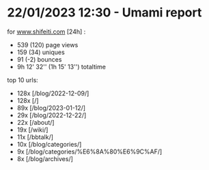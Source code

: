 # 22/01/2023 12:30 - Umami report
for www.shifeiti.com [24h] :

 - 539 (120) page views
 - 159 (34) uniques
 - 91 (-2) bounces
 - 9h 12' 32'' (1h 15' 13'') totaltime


top 10 urls:
 - 128x [/blog/2022-12-09/]
 - 128x [/]
 - 89x [/blog/2023-01-12/]
 - 29x [/blog/2022-12-22/]
 - 22x [/about/]
 - 19x [/wiki/]
 - 11x [/bbtalk/]
 - 10x [/blog/categories/]
 - 9x [/blog/categories/%E6%8A%80%E6%9C%AF/]
 - 8x [/blog/archives/]


